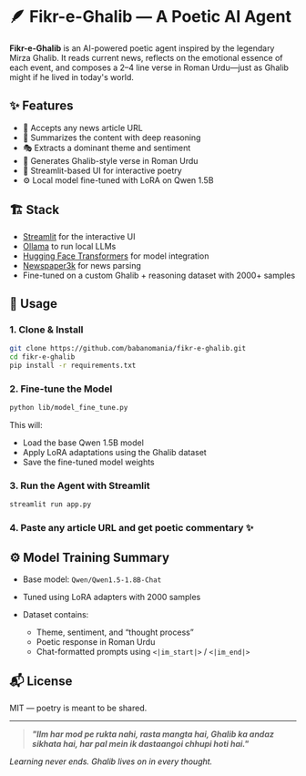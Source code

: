 # 🪶 Fikr-e-Ghalib — A Poetic AI Agent

**Fikr-e-Ghalib** is an AI-powered poetic agent inspired by the legendary Mirza Ghalib. It reads current news, reflects on the emotional essence of each event, and composes a 2–4 line verse in Roman Urdu—just as Ghalib might if he lived in today's world.

## ✨ Features

* 📰 Accepts any news article URL
* 🧠 Summarizes the content with deep reasoning
* 🎭 Extracts a dominant theme and sentiment
* 📜 Generates Ghalib-style verse in Roman Urdu
* 💬 Streamlit-based UI for interactive poetry
* ⚙️ Local model fine-tuned with LoRA on Qwen 1.5B

## 🏗️ Stack

* [Streamlit](https://streamlit.io/) for the interactive UI
* [Ollama](https://ollama.com/) to run local LLMs
* [Hugging Face Transformers](https://huggingface.co/docs/transformers/index) for model integration
* [Newspaper3k](https://newspaper.readthedocs.io/en/latest/) for news parsing
* Fine-tuned on a custom Ghalib + reasoning dataset with 2000+ samples

## 🚀 Usage

### 1. Clone & Install

```bash
git clone https://github.com/babanomania/fikr-e-ghalib.git
cd fikr-e-ghalib
pip install -r requirements.txt
```

### 2. Fine-tune the Model

```bash
python lib/model_fine_tune.py
```

This will:
- Load the base Qwen 1.5B model
- Apply LoRA adaptations using the Ghalib dataset
- Save the fine-tuned model weights

### 3. Run the Agent with Streamlit

```bash
streamlit run app.py
```

### 4. Paste any article URL and get poetic commentary ✨


## ⚙️ Model Training Summary

* Base model: `Qwen/Qwen1.5-1.8B-Chat`
* Tuned using LoRA adapters with 2000 samples
* Dataset contains:

  * Theme, sentiment, and “thought process”
  * Poetic response in Roman Urdu
  * Chat-formatted prompts using `<|im_start|>` / `<|im_end|>`

## 📬 License

MIT — poetry is meant to be shared.

---

> **_"Ilm har mod pe rukta nahi, rasta mangta hai,
Ghalib ka andaz sikhata hai, har pal mein ik dastaangoi chhupi hoti hai."_**

_Learning never ends. Ghalib lives on in every thought._
